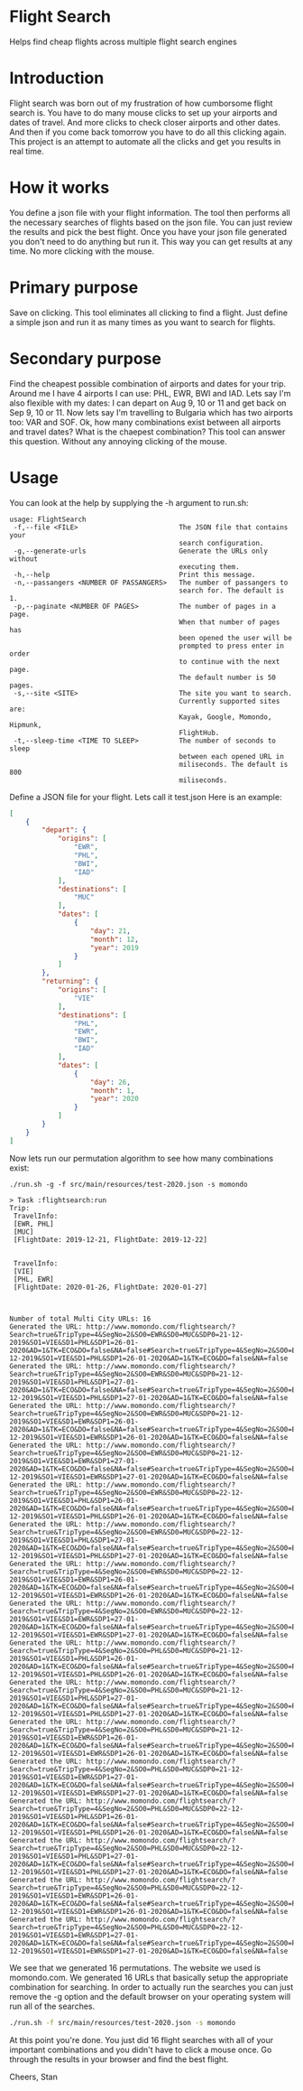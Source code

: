 # Flight Search
Helps find cheap flights across multiple flight search engines

# Introduction
Flight search was born out of my frustration of how cumborsome flight search is. You have to do many mouse clicks to set up your airports and dates of travel. And more clicks to check closer airports and other dates. And then if you come back tomorrow you have to do all this clicking again. This project is an attempt to automate all the clicks and get you results in real time.

# How it works
You define a json file with your flight information. The tool then performs all the necessary searches of flights based on the json file. You can just review the results and pick the best flight. Once you have your json file generated you don't need to do anything but run it. This way you can get results at any time. No more clicking with the mouse.

# Primary purpose
Save on clicking. This tool eliminates all clicking to find a flight. Just define a simple json and run it as many times as you want to search for flights.

# Secondary purpose
Find the cheapest possible combination of airports and dates for your trip. Around me I have 4 airports I can use: PHL, EWR, BWI and IAD. Lets say I'm also flexible with my dates: I can depart on Aug 9, 10 or 11 and get back on Sep 9, 10 or 11. Now lets say I'm travelling to Bulgaria which has two airports too: VAR and SOF. Ok, how many combinations exist between all airports and travel dates? What is the chaepest combination? This tool can answer this question. Without any annoying clicking of the mouse.

# Usage
You can look at the help by supplying the -h argument to run.sh:
```
usage: FlightSearch
 -f,--file <FILE>                         The JSON file that contains your
                                          search configuration.
 -g,--generate-urls                       Generate the URLs only without
                                          executing them.
 -h,--help                                Print this message.
 -n,--passangers <NUMBER OF PASSANGERS>   The number of passangers to
                                          search for. The default is 1.
 -p,--paginate <NUMBER OF PAGES>          The number of pages in a page.
                                          When that number of pages has
                                          been opened the user will be
                                          prompted to press enter in order
                                          to continue with the next page.
                                          The default number is 50 pages.
 -s,--site <SITE>                         The site you want to search.
                                          Currently supported sites are:
                                          Kayak, Google, Momondo, Hipmunk,
                                          FlightHub.
 -t,--sleep-time <TIME TO SLEEP>          The number of seconds to sleep
                                          between each opened URL in
                                          miliseconds. The default is 800
                                          miliseconds.
```

Define a JSON file for your flight. Lets call it test.json Here is an example:
```json
[
    {
        "depart": {
            "origins": [
                "EWR",
                "PHL",
                "BWI",
                "IAD"
            ],
            "destinations": [
                "MUC"
            ],
            "dates": [
                {
                    "day": 21,
                    "month": 12,
                    "year": 2019
                }
            ]
        },
        "returning": {
            "origins": [
                "VIE"
            ],
            "destinations": [
                "PHL",
                "EWR",
                "BWI",
                "IAD"
            ],
            "dates": [
                {
                    "day": 26,
                    "month": 1,
                    "year": 2020
                }
            ]
        }
    }
]
```


Now lets run our permutation algorithm to see how many combinations exist:
```
./run.sh -g -f src/main/resources/test-2020.json -s momondo

> Task :flightsearch:run
Trip:
 TravelInfo:
 [EWR, PHL]
 [MUC]
 [FlightDate: 2019-12-21, FlightDate: 2019-12-22]


 TravelInfo:
 [VIE]
 [PHL, EWR]
 [FlightDate: 2020-01-26, FlightDate: 2020-01-27]



Number of total Multi City URLs: 16
Generated the URL: http://www.momondo.com/flightsearch/?Search=true&TripType=4&SegNo=2&SO0=EWR&SD0=MUC&SDP0=21-12-2019&SO1=VIE&SD1=PHL&SDP1=26-01-2020&AD=1&TK=ECO&DO=false&NA=false#Search=true&TripType=4&SegNo=2&SO0=EWR&SD0=MUC&SDP0=21-12-2019&SO1=VIE&SD1=PHL&SDP1=26-01-2020&AD=1&TK=ECO&DO=false&NA=false
Generated the URL: http://www.momondo.com/flightsearch/?Search=true&TripType=4&SegNo=2&SO0=EWR&SD0=MUC&SDP0=21-12-2019&SO1=VIE&SD1=PHL&SDP1=27-01-2020&AD=1&TK=ECO&DO=false&NA=false#Search=true&TripType=4&SegNo=2&SO0=EWR&SD0=MUC&SDP0=21-12-2019&SO1=VIE&SD1=PHL&SDP1=27-01-2020&AD=1&TK=ECO&DO=false&NA=false
Generated the URL: http://www.momondo.com/flightsearch/?Search=true&TripType=4&SegNo=2&SO0=EWR&SD0=MUC&SDP0=21-12-2019&SO1=VIE&SD1=EWR&SDP1=26-01-2020&AD=1&TK=ECO&DO=false&NA=false#Search=true&TripType=4&SegNo=2&SO0=EWR&SD0=MUC&SDP0=21-12-2019&SO1=VIE&SD1=EWR&SDP1=26-01-2020&AD=1&TK=ECO&DO=false&NA=false
Generated the URL: http://www.momondo.com/flightsearch/?Search=true&TripType=4&SegNo=2&SO0=EWR&SD0=MUC&SDP0=21-12-2019&SO1=VIE&SD1=EWR&SDP1=27-01-2020&AD=1&TK=ECO&DO=false&NA=false#Search=true&TripType=4&SegNo=2&SO0=EWR&SD0=MUC&SDP0=21-12-2019&SO1=VIE&SD1=EWR&SDP1=27-01-2020&AD=1&TK=ECO&DO=false&NA=false
Generated the URL: http://www.momondo.com/flightsearch/?Search=true&TripType=4&SegNo=2&SO0=EWR&SD0=MUC&SDP0=22-12-2019&SO1=VIE&SD1=PHL&SDP1=26-01-2020&AD=1&TK=ECO&DO=false&NA=false#Search=true&TripType=4&SegNo=2&SO0=EWR&SD0=MUC&SDP0=22-12-2019&SO1=VIE&SD1=PHL&SDP1=26-01-2020&AD=1&TK=ECO&DO=false&NA=false
Generated the URL: http://www.momondo.com/flightsearch/?Search=true&TripType=4&SegNo=2&SO0=EWR&SD0=MUC&SDP0=22-12-2019&SO1=VIE&SD1=PHL&SDP1=27-01-2020&AD=1&TK=ECO&DO=false&NA=false#Search=true&TripType=4&SegNo=2&SO0=EWR&SD0=MUC&SDP0=22-12-2019&SO1=VIE&SD1=PHL&SDP1=27-01-2020&AD=1&TK=ECO&DO=false&NA=false
Generated the URL: http://www.momondo.com/flightsearch/?Search=true&TripType=4&SegNo=2&SO0=EWR&SD0=MUC&SDP0=22-12-2019&SO1=VIE&SD1=EWR&SDP1=26-01-2020&AD=1&TK=ECO&DO=false&NA=false#Search=true&TripType=4&SegNo=2&SO0=EWR&SD0=MUC&SDP0=22-12-2019&SO1=VIE&SD1=EWR&SDP1=26-01-2020&AD=1&TK=ECO&DO=false&NA=false
Generated the URL: http://www.momondo.com/flightsearch/?Search=true&TripType=4&SegNo=2&SO0=EWR&SD0=MUC&SDP0=22-12-2019&SO1=VIE&SD1=EWR&SDP1=27-01-2020&AD=1&TK=ECO&DO=false&NA=false#Search=true&TripType=4&SegNo=2&SO0=EWR&SD0=MUC&SDP0=22-12-2019&SO1=VIE&SD1=EWR&SDP1=27-01-2020&AD=1&TK=ECO&DO=false&NA=false
Generated the URL: http://www.momondo.com/flightsearch/?Search=true&TripType=4&SegNo=2&SO0=PHL&SD0=MUC&SDP0=21-12-2019&SO1=VIE&SD1=PHL&SDP1=26-01-2020&AD=1&TK=ECO&DO=false&NA=false#Search=true&TripType=4&SegNo=2&SO0=PHL&SD0=MUC&SDP0=21-12-2019&SO1=VIE&SD1=PHL&SDP1=26-01-2020&AD=1&TK=ECO&DO=false&NA=false
Generated the URL: http://www.momondo.com/flightsearch/?Search=true&TripType=4&SegNo=2&SO0=PHL&SD0=MUC&SDP0=21-12-2019&SO1=VIE&SD1=PHL&SDP1=27-01-2020&AD=1&TK=ECO&DO=false&NA=false#Search=true&TripType=4&SegNo=2&SO0=PHL&SD0=MUC&SDP0=21-12-2019&SO1=VIE&SD1=PHL&SDP1=27-01-2020&AD=1&TK=ECO&DO=false&NA=false
Generated the URL: http://www.momondo.com/flightsearch/?Search=true&TripType=4&SegNo=2&SO0=PHL&SD0=MUC&SDP0=21-12-2019&SO1=VIE&SD1=EWR&SDP1=26-01-2020&AD=1&TK=ECO&DO=false&NA=false#Search=true&TripType=4&SegNo=2&SO0=PHL&SD0=MUC&SDP0=21-12-2019&SO1=VIE&SD1=EWR&SDP1=26-01-2020&AD=1&TK=ECO&DO=false&NA=false
Generated the URL: http://www.momondo.com/flightsearch/?Search=true&TripType=4&SegNo=2&SO0=PHL&SD0=MUC&SDP0=21-12-2019&SO1=VIE&SD1=EWR&SDP1=27-01-2020&AD=1&TK=ECO&DO=false&NA=false#Search=true&TripType=4&SegNo=2&SO0=PHL&SD0=MUC&SDP0=21-12-2019&SO1=VIE&SD1=EWR&SDP1=27-01-2020&AD=1&TK=ECO&DO=false&NA=false
Generated the URL: http://www.momondo.com/flightsearch/?Search=true&TripType=4&SegNo=2&SO0=PHL&SD0=MUC&SDP0=22-12-2019&SO1=VIE&SD1=PHL&SDP1=26-01-2020&AD=1&TK=ECO&DO=false&NA=false#Search=true&TripType=4&SegNo=2&SO0=PHL&SD0=MUC&SDP0=22-12-2019&SO1=VIE&SD1=PHL&SDP1=26-01-2020&AD=1&TK=ECO&DO=false&NA=false
Generated the URL: http://www.momondo.com/flightsearch/?Search=true&TripType=4&SegNo=2&SO0=PHL&SD0=MUC&SDP0=22-12-2019&SO1=VIE&SD1=PHL&SDP1=27-01-2020&AD=1&TK=ECO&DO=false&NA=false#Search=true&TripType=4&SegNo=2&SO0=PHL&SD0=MUC&SDP0=22-12-2019&SO1=VIE&SD1=PHL&SDP1=27-01-2020&AD=1&TK=ECO&DO=false&NA=false
Generated the URL: http://www.momondo.com/flightsearch/?Search=true&TripType=4&SegNo=2&SO0=PHL&SD0=MUC&SDP0=22-12-2019&SO1=VIE&SD1=EWR&SDP1=26-01-2020&AD=1&TK=ECO&DO=false&NA=false#Search=true&TripType=4&SegNo=2&SO0=PHL&SD0=MUC&SDP0=22-12-2019&SO1=VIE&SD1=EWR&SDP1=26-01-2020&AD=1&TK=ECO&DO=false&NA=false
Generated the URL: http://www.momondo.com/flightsearch/?Search=true&TripType=4&SegNo=2&SO0=PHL&SD0=MUC&SDP0=22-12-2019&SO1=VIE&SD1=EWR&SDP1=27-01-2020&AD=1&TK=ECO&DO=false&NA=false#Search=true&TripType=4&SegNo=2&SO0=PHL&SD0=MUC&SDP0=22-12-2019&SO1=VIE&SD1=EWR&SDP1=27-01-2020&AD=1&TK=ECO&DO=false&NA=false
```

We see that we generated 16 permutations. The website we used is momondo.com. We generated 16 URLs that basically setup the appropriate combination for searching. In order to actually run the searches you can just remove the -g option and the default browser on your operating system will run all of the searches.
```bash
./run.sh -f src/main/resources/test-2020.json -s momondo
```

At this point you're done. You just did 16 flight searches with all of your important combinations and you didn't have to click a mouse once. Go through the results in your browser and find the best flight.

Cheers,
Stan
